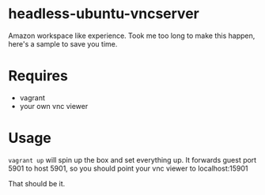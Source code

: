 headless-ubuntu-vncserver
=========================

Amazon workspace like experience. Took me too long to make this happen, here's a sample to save you time.

# Requires
* vagrant
* your own vnc viewer

# Usage
`vagrant up` will spin up the box and set everything up.
It forwards guest port 5901 to host 5901, so you should point your vnc viewer to localhost:15901

That should be it.
